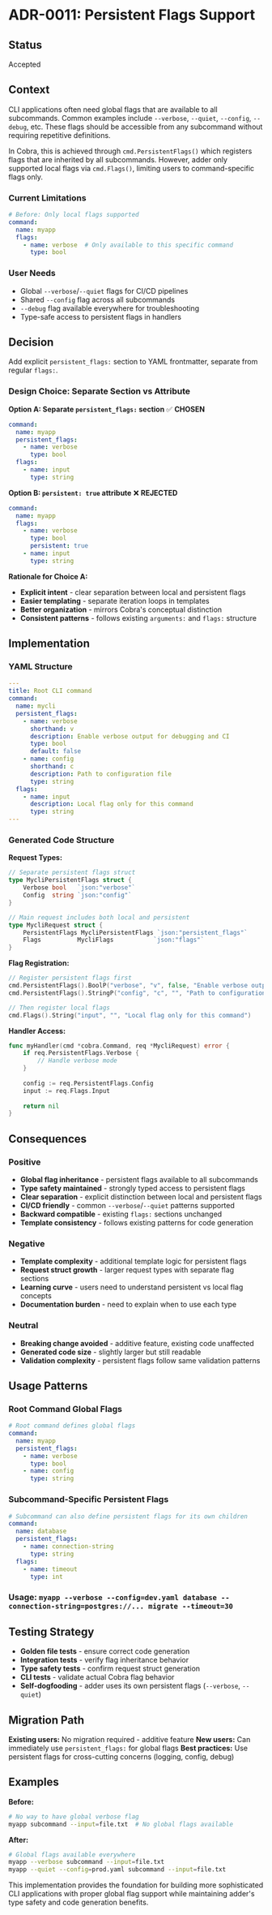 # ADR-0011: Persistent Flags Support

## Status

Accepted

## Context

CLI applications often need global flags that are available to all subcommands. Common examples include `--verbose`, `--quiet`, `--config`, `--debug`, etc. These flags should be accessible from any subcommand without requiring repetitive definitions.

In Cobra, this is achieved through `cmd.PersistentFlags()` which registers flags that are inherited by all subcommands. However, adder only supported local flags via `cmd.Flags()`, limiting users to command-specific flags only.

### Current Limitations

```yaml
# Before: Only local flags supported
command:
  name: myapp
  flags:
    - name: verbose  # Only available to this specific command
      type: bool
```

### User Needs

- Global `--verbose`/`--quiet` flags for CI/CD pipelines
- Shared `--config` flag across all subcommands  
- `--debug` flag available everywhere for troubleshooting
- Type-safe access to persistent flags in handlers

## Decision

Add explicit `persistent_flags:` section to YAML frontmatter, separate from regular `flags:`.

### Design Choice: Separate Section vs Attribute

**Option A: Separate `persistent_flags:` section** ✅ **CHOSEN**
```yaml
command:
  name: myapp
  persistent_flags:
    - name: verbose
      type: bool
  flags:
    - name: input
      type: string
```

**Option B: `persistent: true` attribute** ❌ **REJECTED**
```yaml
command:
  name: myapp
  flags:
    - name: verbose
      type: bool
      persistent: true
    - name: input
      type: string
```

**Rationale for Choice A:**
- **Explicit intent** - clear separation between local and persistent flags
- **Easier templating** - separate iteration loops in templates
- **Better organization** - mirrors Cobra's conceptual distinction
- **Consistent patterns** - follows existing `arguments:` and `flags:` structure

## Implementation

### YAML Structure
```yaml
---
title: Root CLI command
command:
  name: mycli
  persistent_flags:
    - name: verbose
      shorthand: v
      description: Enable verbose output for debugging and CI
      type: bool
      default: false
    - name: config
      shorthand: c
      description: Path to configuration file
      type: string
  flags:
    - name: input
      description: Local flag only for this command
      type: string
---
```

### Generated Code Structure

**Request Types:**
```go
// Separate persistent flags struct
type MycliPersistentFlags struct {
    Verbose bool   `json:"verbose"`
    Config  string `json:"config"`
}

// Main request includes both local and persistent
type MycliRequest struct {
    PersistentFlags MycliPersistentFlags `json:"persistent_flags"`
    Flags          MycliFlags           `json:"flags"`
}
```

**Flag Registration:**
```go
// Register persistent flags first
cmd.PersistentFlags().BoolP("verbose", "v", false, "Enable verbose output for debugging and CI")
cmd.PersistentFlags().StringP("config", "c", "", "Path to configuration file")

// Then register local flags
cmd.Flags().String("input", "", "Local flag only for this command")
```

**Handler Access:**
```go
func myHandler(cmd *cobra.Command, req *MycliRequest) error {
    if req.PersistentFlags.Verbose {
        // Handle verbose mode
    }
    
    config := req.PersistentFlags.Config
    input := req.Flags.Input
    
    return nil
}
```

## Consequences

### Positive

- **Global flag inheritance** - persistent flags available to all subcommands
- **Type safety maintained** - strongly typed access to persistent flags
- **Clear separation** - explicit distinction between local and persistent flags
- **CI/CD friendly** - common `--verbose`/`--quiet` patterns supported
- **Backward compatible** - existing `flags:` sections unchanged
- **Template consistency** - follows existing patterns for code generation

### Negative

- **Template complexity** - additional template logic for persistent flags
- **Request struct growth** - larger request types with separate flag sections
- **Learning curve** - users need to understand persistent vs local flag concepts
- **Documentation burden** - need to explain when to use each type

### Neutral

- **Breaking change avoided** - additive feature, existing code unaffected
- **Generated code size** - slightly larger but still readable
- **Validation complexity** - persistent flags follow same validation patterns

## Usage Patterns

### Root Command Global Flags
```yaml
# Root command defines global flags
command:
  name: myapp
  persistent_flags:
    - name: verbose
      type: bool
    - name: config
      type: string
```

### Subcommand-Specific Persistent Flags
```yaml
# Subcommand can also define persistent flags for its own children
command:
  name: database
  persistent_flags:
    - name: connection-string
      type: string
  flags:
    - name: timeout
      type: int
```

### Usage: `myapp --verbose --config=dev.yaml database --connection-string=postgres://... migrate --timeout=30`

## Testing Strategy

- **Golden file tests** - ensure correct code generation
- **Integration tests** - verify flag inheritance behavior
- **Type safety tests** - confirm request struct generation
- **CLI tests** - validate actual Cobra flag behavior
- **Self-dogfooding** - adder uses its own persistent flags (`--verbose`, `--quiet`)

## Migration Path

**Existing users:** No migration required - additive feature
**New users:** Can immediately use `persistent_flags:` for global flags
**Best practices:** Use persistent flags for cross-cutting concerns (logging, config, debug)

## Examples

**Before:**
```bash
# No way to have global verbose flag
myapp subcommand --input=file.txt  # No global flags available
```

**After:**
```bash
# Global flags available everywhere
myapp --verbose subcommand --input=file.txt
myapp --quiet --config=prod.yaml subcommand --input=file.txt
```

This implementation provides the foundation for building more sophisticated CLI applications with proper global flag support while maintaining adder's type safety and code generation benefits.